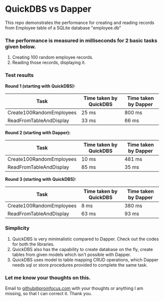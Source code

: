 # QuickDBS vs Dapper
This repo demonstrates the performance for creating and reading records from Employee table of a SQLite database "employee.db"

### The performance is measured in milliseconds for 2 basic tasks given below.
1. Creating 100 random employee records.
2. Reading those records, displaying it.

### Test results

**Round 1 (starting with QuickDBS):**

| Task                     | Time taken by QuickDBS | Time taken by Dapper |
|--------------------------|------------------------|----------------------|
| Create100RandomEmployees | 25 ms                  | 800 ms               |
| ReadFromTableAndDisplay  | 33 ms                  | 66 ms                |


**Round 2 (starting with Dapper):**

| Task                     | Time taken by QuickDBS | Time taken by Dapper |
|--------------------------|------------------------|----------------------|
| Create100RandomEmployees | 10 ms                  | 481 ms               |
| ReadFromTableAndDisplay  | 85 ms                  | 35 ms                |


**Round 3 (starting with QuickDBS):**

| Task                     | Time taken by QuickDBS | Time taken by Dapper |
|--------------------------|------------------------|----------------------|
| Create100RandomEmployees | 8 ms                   | 380 ms               |
| ReadFromTableAndDisplay  | 63 ms                  | 93 ms                |



### Simplicity
1. QuickDBS is very minimalistic compared to Dapper. Check out the codes for both the libraries.
2. QuickDBS also has the capability to create database on the fly, create tables from given models which isn't possible with Dapper.
3. QuickDBS uses model to table mapping CRUD operations, which Dapper needs sql or store procedures provided to complete the same task.

### Let me know your thoughts on this.
Email to github@proinfocus.com with your thoughts or anything I am missing, so that I can correct it.
Thank you.
